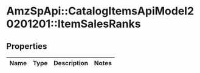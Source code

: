 # AmzSpApi::CatalogItemsApiModel20201201::ItemSalesRanks

## Properties
Name | Type | Description | Notes
------------ | ------------- | ------------- | -------------

